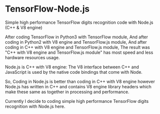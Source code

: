 # TensorFlow-Node.js
Simple high performance TensorFlow digits recognition code with Node.js (C++ &amp; V8 engine)

After coding TensorFlow in Python3 with TensorFlow module,
And after coding in Python2 with V8 engine and TensorFlow.js module,
And after coding in C++ with V8 engine and TensorFlow.js module,
The result was "C++ with V8 engine and TensorFlow.js module" has most speed and less hardware resources usage.

Node.js is C++ with V8 engine: The V8 interface between C++ and JavaScript is used by the native code bindings that come with Node.

So, Coding in Node.js is better than coding in C++ with V8 engine however Node.js has written in C++ and contains V8 engine library headers which make these same as together in processing and performance.

Currently I decide to coding simple high performance TensorFlow digits recognition with Node.js here.
